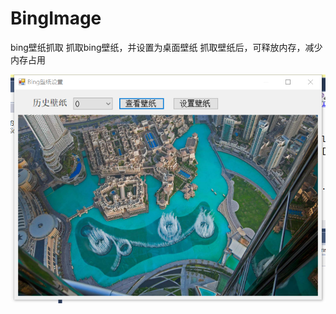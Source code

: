 # BingImage
bing壁纸抓取
抓取bing壁纸，并设置为桌面壁纸
抓取壁纸后，可释放内存，减少内存占用

![Image text](https://github.com/jsonFun/BingImage/blob/master/bing%E5%A3%81%E7%BA%B8%E6%8A%93%E5%8F%96/1.png)


